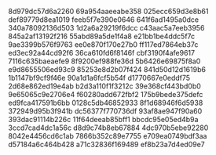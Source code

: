 8d979dc57d6a2260
69a954aaeeabe358
025ecc659d3e8b61
def89779d8ea1019
feeb5f7e390e0646
641f6ad1495a0dce
340a78092136d503
1d2a6a29219f6dcc
c43aac5a7eeb3956
845a2af13192f216
55abd89a5de1f4a8
e21bb1be4ddc5f7c
9ae3399b576f9763
ee0e870f170e27b0
ff117ed7864eb37c
ed3ec92a44cd92f6
36ca610fd6f8146f
cbf3190f4afe9617
7116c635baeaefe9
8f9200ef988fe36d
5b6426e69875f8a0
e9d8655506ed93c9
85253e8d2b07f424
841d50d12d1619b6
1b1147bf9cf9f46e
90a1d1a6fcf5b54f
d1770667e0eddf75
2d68e862ed19e4ab
b2d3a110f1f3212c
39e368cf443bd0b0
9e65065c9e2706e4
f60280add672fbf2
175b9bede375defc
ed9fca417591b6bb
0128c5db46852933
8f1d68946f6d5938
372949d95b3f941b
dc56377f770736df
93af8ae947f90a60
393dac91114b226c
11f64deeab85bff1
bbcdc95e05ed4b9a
3ccd7cad4dc1a56c
d8d9c74b8eb67884
4dc970b5ebe92280
8042e4456cd6c1ab
7866b352c89e7755
e709ea0749bdf3aa
d57184a6c464b428
a71c32836f169489
ef8b23a7d4ed09e7
